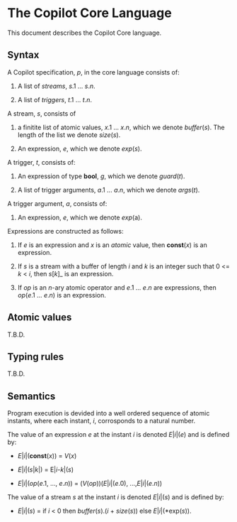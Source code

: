 The Copilot Core Language
=========================

This document describes the Copilot Core language.

Syntax
------

A Copilot specification, _p_, in the core language consists of:

  1. A list of *streams*, _s_.1 ... _s_._n_.

  2. A list of *triggers*, _t_.1 ... _t_._n_.

A stream, _s_, consists of

  1. a finitite list of atomic values, _x_.1 ... _x_._n_, which we denote
     *buffer*(_s_). The length of the list we denote *size*(_s_).

  2. An expression, _e_, which we denote *exp*(_s_).

A trigger, _t_, consists of:

  1. An expression of type __bool__, _g_, which we denote *guard*(_t_).

  2. A list of trigger arguments, _a_.1 ... _a_._n_, which we denote
     *args*(_t_).

A trigger argument, _a_, consists of:

  1. An expression, _e_, which we denote *exp*(a).

Expressions are constructed as follows:

  1. If _e_ is an expression and _x_ is an *atomic* value,
     then __const__(_x_) is an expression.

  2. If _s_ is a stream with a buffer of length _i_ and _k_ is an integer such
     that 0 <= _k_ < _i_, then _s_[_k_]_ is an expression.

  3. If _op_ is an *n*-ary atomic operator and _e_.1 ... _e_._n_ are
     expressions, then _op_(_e_.1 ... _e_._n_) is an expression.

Atomic values
-------------

T.B.D.

Typing rules
------------

T.B.D.

Semantics
---------

Program execution is devided into a well ordered sequence of atomic instants,
where each instant, _i_, corrosponds to a natural number.

The value of an expression _e_ at the instant _i_ is denoted *E*|_i_|(_e_) and is
defined by:

  + *E*|_i_|(__const__(_x_)) = *V*(_x_)

  + *E*|_i_|(_s_|_k_|) = E|_i_-_k_|(_s_)

  + *E*|_i_|(_op_(_e_.1, ..., _e_._n_)) =
    (*V*(_op_))(*E*|_i_|(_e_.0), ...,*E*|_i_|(_e_._n_))

The value of a stream _s_ at the instant _i_ is denoted *E*|_i_|(_s_) and is defined
by:

  + *E*|_i_|(_s_) = if _i_ < 0 then *buffer*(_s_).(_i_ + *size*(_s_))
     else *E*|_i_|(*exp(_s_)).
